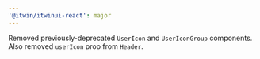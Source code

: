 ```yaml
---
'@itwin/itwinui-react': major
---
```


Removed previously-deprecated `UserIcon` and `UserIconGroup` components. Also removed `userIcon` prop from `Header`.
